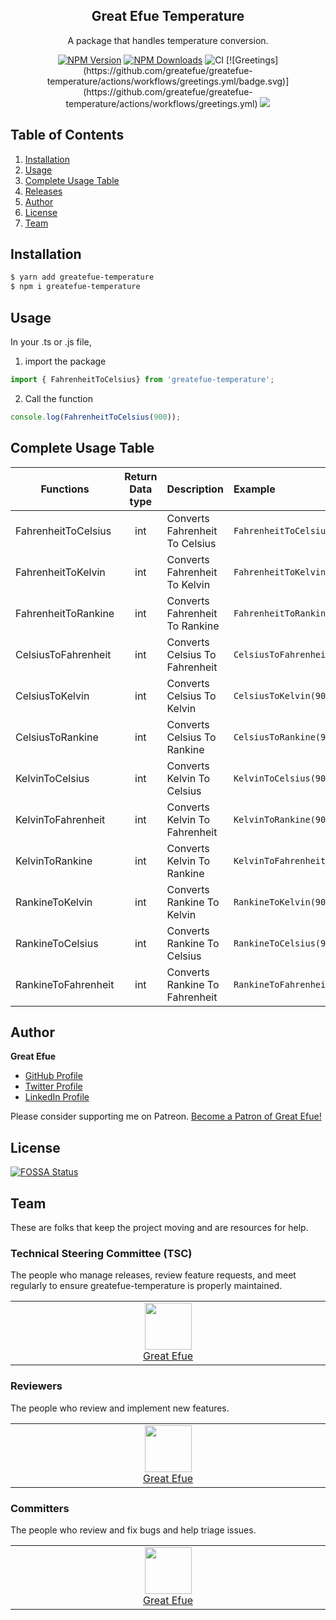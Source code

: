<h2 align="center">Great Efue Temperature</h2>

<p align="center">A package that handles temperature conversion.</p>

<p align="center">
    <a href="https://www.npmjs.com/package/greatefue-temperature"><img src="https://img.shields.io/npm/v/greatefue-temperature.svg?style=flat-square" alt="NPM Version" /></a>
    <a href="https://www.npmjs.com/package/greatefue-temperature"><img src="https://img.shields.io/npm/dm/greatefue-temperature.svg?style=flat-square" alt="NPM Downloads" /></a>
    <img src="https://github.com/greatefue/greatefue-temperature/workflows/CI/badge.svg" alt="CI" />
    [![Greetings](https://github.com/greatefue/greatefue-temperature/actions/workflows/greetings.yml/badge.svg)](https://github.com/greatefue/greatefue-temperature/actions/workflows/greetings.yml)
    <a href="https://github.com/greatefue/greatefue-temperature/tree/1.0.4"></a>
    <a href="https://app.fossa.com/api/projects/git%2Bgithub.com%2Fgreatefue%2Fgreatefue-temperature.svg?type=shield"><img src="https://app.fossa.com/api/projects/git%2Bgithub.com%2Fgreatefue%2Fgreatefue-temperature.svg?type=shield"/></a>
</p>


## Table of Contents

1. [Installation](#installation)
2. [Usage](#usage)
3. [Complete Usage Table](#complete-usage-table)
4. [Releases](./HISTORY.md)
4. [Author](#author)
6. [License](#license)
7. [Team](#team)
<!-- 13. [Technology Sponsors](#technology-sponsors) -->

## <a name="installation"></a>Installation

```bash
$ yarn add greatefue-temperature
$ npm i greatefue-temperature
```

## <a name="usage"></a>Usage

In your .ts or .js file, 


1. import the package

```ts
import { FahrenheitToCelsius} from 'greatefue-temperature';
```

2. Call the function

```ts or js
console.log(FahrenheitToCelsius(900));
```

## <a name="complete-usage-table"></a>Complete Usage Table

|**Functions**          | **Return Data type** | **Description**                    | **Example**                             |
| ------------          |:--------------------:| :--------------------------------- | :-------------------------------------- |
| FahrenheitToCelsius   | int                  | Converts Fahrenheit To Celsius     | ``` FahrenheitToCelsius(900); ```       |
| FahrenheitToKelvin    | int                  | Converts Fahrenheit To Kelvin      | ``` FahrenheitToKelvin(900); ```        |
| FahrenheitToRankine   | int                  | Converts Fahrenheit To Rankine     | ``` FahrenheitToRankine(900); ```       |
| CelsiusToFahrenheit   | int                  | Converts Celsius To Fahrenheit     | ``` CelsiusToFahrenheit(900); ```       |
| CelsiusToKelvin       | int                  | Converts Celsius To Kelvin         | ``` CelsiusToKelvin(900); ```           |
| CelsiusToRankine      | int                  | Converts Celsius To Rankine        | ``` CelsiusToRankine(900); ```          |
| KelvinToCelsius       | int                  | Converts Kelvin To Celsius         | ``` KelvinToCelsius(900) ```            |
| KelvinToFahrenheit    | int                  | Converts Kelvin To Fahrenheit      | ``` KelvinToRankine(900); ```           | 
| KelvinToRankine       | int                  | Converts Kelvin To Rankine         | ``` KelvinToFahrenheit(900); ```        | 
| RankineToKelvin       | int                  | Converts Rankine To Kelvin         | ``` RankineToKelvin(900) ```            | 
| RankineToCelsius      | int                  | Converts Rankine To Celsius        | ``` RankineToCelsius(900) ```           | 
| RankineToFahrenheit   | int                  | Converts Rankine To Fahrenheit     | ``` RankineToFahrenheit(900) ```        | 




## <a name="author"></a>Author

**Great Efue**

* [GitHub Profile](https://github.com/greatefue)
* [Twitter Profile](https://twitter.com/achillesefue)
* [LinkedIn Profile](https://linkedin.com/in/greatefue)


Please consider supporting me on Patreon.
<a href="https://www.patreon.com/bePatron?u=53060354" data-patreon-widget-type="become-patron-button">Become a Patron of Great Efue!</a>


## <a name="license"></a>License

[![FOSSA Status](https://app.fossa.com/api/projects/git%2Bgithub.com%2Fgreatefue%2Fgreatefue-temperature.svg?type=large)](https://app.fossa.com/projects/git%2Bgithub.com%2Fgreatefue%2Fgreatefue-temperature?ref=badge_large)


## <a name="team"></a>Team

These are folks that keep the project moving and are resources for help.

### Technical Steering Committee (TSC)

The people who manage releases, review feature requests, and meet regularly to ensure greatefue-temperature is properly maintained.

<table>
<tbody>
<tr>
<td align="center" valign="top" width="11%">
<a href="https://github.com/greatefue">
<img src="https://github.com/greatefue.png?s=75" width="75" height="75">
<br />
Great Efue
</a>
</td>
</tr></tbody></table>


### Reviewers

The people who review and implement new features.

<table><tbody><tr><td align="center" valign="top" width="11%">
<a href="https://github.com/greatefue">
<img src="https://github.com/greatefue.png?s=75" width="75" height="75"><br />
Great Efue
</a>
</td></tr></tbody></table>

### Committers

The people who review and fix bugs and help triage issues.

<table><tbody><tr><td align="center" valign="top" width="11%">
<a href="https://github.com/greatefue">
<img src="https://github.com/greatefue.png?s=75" width="75" height="75"><br />
Great Efue
</a>
</td></tr></tbody></table>



<!-- ## <a name="technology-sponsors"></a>Technology Sponsors

The following companies, organizations, and individuals support greatefue-temperature ongoing maintenance and development. [Become a Sponsor](https://opencollective.com/greatefue-temperature) to get your logo on our README and website. -->

<!-- NOTE: This section is autogenerated. Do not manually edit.-->
<!--sponsorsstart-->
<!-- <h3>Platinum Sponsors</h3>
<p><a href="https://solutions.efuelite.com"><img src="https://solutions.efuelite.com/assets/img/EfueliteSolutions_Logo.png" alt="Efuelite Solutions" width="75" height="75"></a></p> -->

<!--sponsorsend-->
